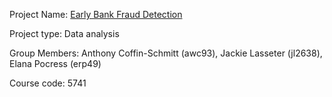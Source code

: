 Project Name: [Early Bank Fraud Detection](https://github.com/AnthonyC-S/orie_5741_project)

Project type: Data analysis

Group Members: Anthony Coffin-Schmitt (awc93), Jackie Lasseter (jl2638), Elana Pocress (erp49)

Course code: 5741
